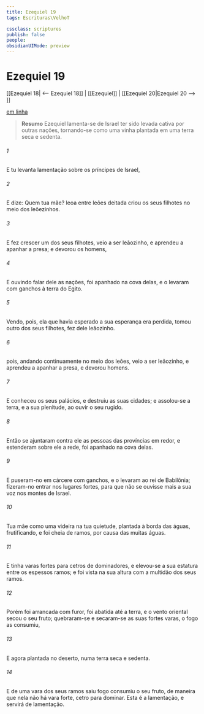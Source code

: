 ```yaml
---
title: Ezequiel 19
tags: Escrituras\VelhoT

cssclass: scriptures
publish: false
people:
obsidianUIMode: preview
---
```


# Ezequiel 19
[[Ezequiel 18| <-- Ezequiel 18]] | [[Ezequiel]] | [[Ezequiel 20|Ezequiel 20 --> ]]

[em linha](https://churchofjesuschrist.org/study/scriptures/ot/ezek/19?lang=por)

> __Resumo__
Ezequiel lamenta-se de Israel ter sido levada cativa por outras nações, tornando-se como uma vinha plantada em uma terra seca e sedenta.

###### 1 
E tu levanta  lamentação sobre os príncipes de Israel,

###### 2 
E dize: Quem  tua mãe?  leoa entre leões deitada criou os seus filhotes no meio dos leõezinhos.

###### 3 
E fez crescer um dos seus filhotes,  veio a ser leãozinho, e aprendeu a apanhar a presa; e devorou os homens,

###### 4 
E ouvindo falar dele as nações, foi apanhado na cova delas, e o levaram com ganchos à terra do Egito.

###### 5 
Vendo, pois, ela que havia esperado  a sua esperança era perdida, tomou outro dos seus filhotes,  fez dele  leãozinho.

###### 6 
 pois, andando continuamente no meio dos leões, veio a ser leãozinho, e aprendeu a apanhar a presa, e devorou homens.

###### 7 
E conheceu os seus palácios, e destruiu as suas cidades; e assolou-se a terra, e a sua plenitude, ao ouvir o seu rugido.

###### 8 
Então se ajuntaram contra ele as pessoas das províncias em redor, e estenderam sobre ele a rede,  foi apanhado na cova delas.

###### 9 
E puseram-no em cárcere com ganchos, e o levaram ao rei de Babilônia; fizeram-no entrar nos lugares fortes, para que não se ouvisse mais a sua voz nos montes de Israel.

###### 10 
Tua mãe  como uma videira na tua quietude, plantada à borda das águas, frutificando, e foi cheia de ramos, por causa das muitas águas.

###### 11 
E tinha varas fortes para cetros de dominadores, e elevou-se a sua estatura entre os espessos ramos; e foi vista na sua altura com a multidão dos seus ramos.

###### 12 
Porém foi arrancada com furor, foi abatida até a terra, e o vento oriental secou o seu fruto; quebraram-se e secaram-se as suas fortes varas, o fogo as consumiu,

###### 13 
E agora  plantada no deserto, numa terra seca e sedenta.

###### 14 
E de uma vara dos seus ramos saiu fogo  consumiu o seu fruto, de maneira que nela não há  vara forte, cetro para dominar. Esta é a lamentação, e servirá de lamentação.

